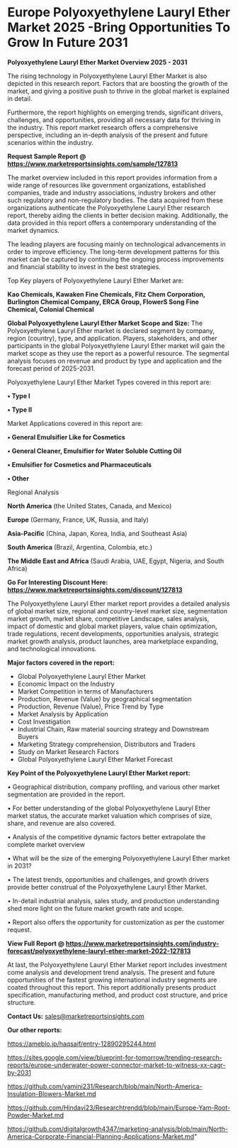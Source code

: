 # Europe Polyoxyethylene Lauryl Ether Market 2025 -Bring Opportunities To Grow In Future 2031

<Strong> Polyoxyethylene Lauryl Ether Market Overview 2025 - 2031</strong>

The rising technology in Polyoxyethylene Lauryl Ether Market is also depicted in this research report. Factors that are boosting the growth of the market, and giving a positive push to thrive in the global market is explained in detail.

Furthermore, the report highlights on emerging trends, significant drivers, challenges, and opportunities, providing all necessary data for thriving in the industry. This report market research offers a comprehensive perspective, including an in-depth analysis of the present and future scenarios within the industry.

<strong>Request Sample Report @ <a href=https://www.marketreportsinsights.com/sample/127813>https://www.marketreportsinsights.com/sample/127813</a></strong>

The market overview included in this report provides information from a wide range of resources like government organizations, established companies, trade and industry associations, industry brokers and other such regulatory and non-regulatory bodies. The data acquired from these organizations authenticate the Polyoxyethylene Lauryl Ether research report, thereby aiding the clients in better decision making. Additionally, the data provided in this report offers a contemporary understanding of the market dynamics.

The leading players are focusing mainly on technological advancements in order to improve efficiency. The long-term development patterns for this market can be captured by continuing the ongoing process improvements and financial stability to invest in the best strategies.

Top Key players of Polyoxyethylene Lauryl Ether Market are:

<strong>Kao Chemicals, Kawaken Fine Chemicals, Fitz Chem Corporation, Burlington Chemical Company, ERCA Group, FlowerS Song Fine Chemical, Colonial Chemical</strong>

<strong><b>Global Polyoxyethylene Lauryl Ether Market Scope and Size:</b></strong>
The Polyoxyethylene Lauryl Ether market is declared segment by company, region (country), type, and application. Players, stakeholders, and other participants in the global Polyoxyethylene Lauryl Ether market will gain the market scope as they use the report as a powerful resource. The segmental analysis focuses on revenue and product by type and application and the forecast period of 2025-2031.

Polyoxyethylene Lauryl Ether Market Types covered in this report are:

<strong>• Type I

• Type II</strong>

Market Applications covered in this report are:

<strong>• General Emulsifier Like for Cosmetics

• General Cleaner, Emulsifier for Water Soluble Cutting Oil

• Emulsifier for Cosmetics and Pharmaceuticals

• Other</strong> 

Regional Analysis

<strong>North America</strong> (the United States, Canada, and Mexico)

<strong>Europe</strong> (Germany, France, UK, Russia, and Italy)

<strong>Asia-Pacific</strong> (China, Japan, Korea, India, and Southeast Asia)

<strong>South America</strong> (Brazil, Argentina, Colombia, etc.)

<strong>The Middle East and Africa</strong> (Saudi Arabia, UAE, Egypt, Nigeria, and South Africa)

<strong>Go For Interesting Discount Here: <a href=https://www.marketreportsinsights.com/discount/127813>https://www.marketreportsinsights.com/discount/127813</a></strong>

The Polyoxyethylene Lauryl Ether market report provides a detailed analysis of global market size, regional and country-level market size, segmentation market growth, market share, competitive Landscape, sales analysis, impact of domestic and global market players, value chain optimization, trade regulations, recent developments, opportunities analysis, strategic market growth analysis, product launches, area marketplace expanding, and technological innovations.

<strong><b>Major factors covered in the report:</b></strong>
<ul>
  <li>Global Polyoxyethylene Lauryl Ether Market </li>
  <li>Economic Impact on the Industry</li>
  <li>Market Competition in terms of Manufacturers</li>
  <li>Production, Revenue (Value) by geographical segmentation</li>
  <li>Production, Revenue (Value), Price Trend by Type</li>
  <li>Market Analysis by Application</li>
  <li>Cost Investigation</li>
  <li>Industrial Chain, Raw material sourcing strategy and Downstream Buyers</li>
  <li>Marketing Strategy comprehension, Distributors and Traders</li>
  <li>Study on Market Research Factors</li>
  <li>Global Polyoxyethylene Lauryl Ether Market Forecast</li>
</ul>

<strong><b>Key Point of the Polyoxyethylene Lauryl Ether Market report:</b></strong>

• Geographical distribution, company profiling, and various other market segmentation are provided in the report.

• For better understanding of the global Polyoxyethylene Lauryl Ether market status, the accurate market valuation which comprises of size, share, and revenue are also covered.

• Analysis of the competitive dynamic factors better extrapolate the complete market overview

• What will be the size of the emerging Polyoxyethylene Lauryl Ether market in 2031?

• The latest trends, opportunities and challenges, and growth drivers provide better construal of the Polyoxyethylene Lauryl Ether Market.

• In-detail industrial analysis, sales study, and production understanding shed more light on the future market growth rate and scope.

• Report also offers the opportunity for customization as per the customer request.

<strong><b>View Full Report @ <a href=https://www.marketreportsinsights.com/industry-forecast/polyoxyethylene-lauryl-ether-market-2022-127813>https://www.marketreportsinsights.com/industry-forecast/polyoxyethylene-lauryl-ether-market-2022-127813</a></b></strong>


At last, the Polyoxyethylene Lauryl Ether Market report includes investment come analysis and development trend analysis. The present and future opportunities of the fastest growing international industry segments are coated throughout this report. This report additionally presents product specification, manufacturing method, and product cost structure, and price structure.

<strong>Contact Us:</strong>
sales@marketreportsinsights.com

<strong>Our other reports:</strong>

<a href=https://ameblo.jp/haqsaif/entry-12890295244.html>https://ameblo.jp/haqsaif/entry-12890295244.html</a>

<a href=https://sites.google.com/view/blueprint-for-tomorrow/trending-research-reports/europe-underwater-power-connector-market-to-witness-xx-cagr-by-2031>https://sites.google.com/view/blueprint-for-tomorrow/trending-research-reports/europe-underwater-power-connector-market-to-witness-xx-cagr-by-2031</a>

<a href=https://github.com/yamini231/Research/blob/main/North-America-Insulation-Blowers-Market.md>https://github.com/yamini231/Research/blob/main/North-America-Insulation-Blowers-Market.md</a>

<a href=https://github.com/Hindavi23/Researchtrendd/blob/main/Europe-Yam-Root-Powder-Market.md>https://github.com/Hindavi23/Researchtrendd/blob/main/Europe-Yam-Root-Powder-Market.md</a>

<a href=https://github.com/digitalgrowth4347/marketing-analysis/blob/main/North-America-Corporate-Financial-Planning-Applications-Market.md>https://github.com/digitalgrowth4347/marketing-analysis/blob/main/North-America-Corporate-Financial-Planning-Applications-Market.md</a>"
